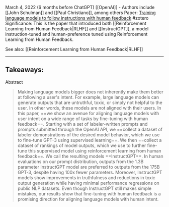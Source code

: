 March 4, 2022 (6 months before ChatGPT)
[[OpenAI]] - Authors include [[John Schulman]] and [[Paul Christiano]], among others
Paper: [Training language models to follow instructions with human feedback](https://arxiv.org/abs/2203.02155)
#zotero 
Significance: This is the paper that introduced both [[Reinforcement Learning from Human Feedback|RLHF]] and [[InstructGPT]], a model instruction-tuned and human-preference tuned using Reinforcement Learning from Human Feedback.

See also: [[Reinforcement Learning from Human Feedback|RLHF]]

----

Takeaways:
- 


Abstract
> Making language models bigger does not inherently make them better at following a user's intent. For example, large language models can generate outputs that are untruthful, toxic, or simply not helpful to the user. In other words, these models are not aligned with their users. In this paper, ==we show an avenue for aligning language models with user intent on a wide range of tasks by fine-tuning with human feedback==. Starting with a set of labeler-written prompts and prompts submitted through the OpenAI API, we ==collect a dataset of labeler demonstrations of the desired model behavior, which we use to fine-tune GPT-3 using supervised learning==. We then ==collect a dataset of rankings of model outputs, which we use to further fine-tune this supervised model using reinforcement learning from human feedback==. We call the resulting models ==InstructGPT==. In human evaluations on our prompt distribution, outputs from the 1.3B parameter InstructGPT model are preferred to outputs from the 175B GPT-3, despite having 100x fewer parameters. Moreover, InstructGPT models show improvements in truthfulness and reductions in toxic output generation while having minimal performance regressions on public NLP datasets. Even though InstructGPT still makes simple mistakes, our results show that fine-tuning with human feedback is a promising direction for aligning language models with human intent.



